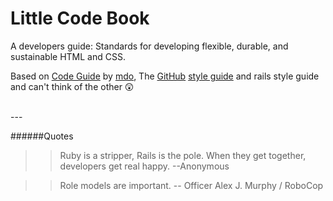 Little Code Book
=================

A developers guide: Standards for developing flexible, durable, and sustainable HTML and CSS.



Based on [Code Guide](http://codeguide.co/) by [mdo](https://twitter.com/mdo), The [GitHub](http://github.com) [style guide](https://github.com/styleguide) and rails style guide and can't think of the other 😲 

</br>
---


######Quotes
>
>>Ruby is a stripper, Rails is the pole.
>When they get together, developers get real happy.
--Anonymous


>>Role models are important. 
-- Officer Alex J. Murphy / RoboCop
